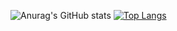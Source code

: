![Anurag's GitHub stats](https://github-readme-stats.vercel.app/api?username=adynt8&show_icons=true&theme=radical)
[![Top Langs](https://github-readme-stats.vercel.app/api/top-langs/?username=adynt8&layout=compact&theme=radical)](https://github.com/anuraghazra/github-readme-stats)


